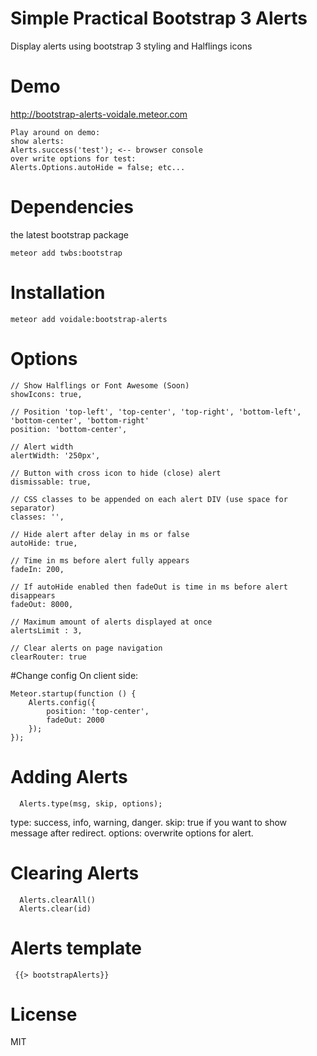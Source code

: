 # Simple Practical Bootstrap 3 Alerts

Display alerts using bootstrap 3 styling and Halflings icons

# Demo


http://bootstrap-alerts-voidale.meteor.com
````
Play around on demo:
show alerts:
Alerts.success('test'); <-- browser console
over write options for test:
Alerts.Options.autoHide = false; etc...
````

# Dependencies

the latest bootstrap package

```
meteor add twbs:bootstrap
```

# Installation
```
meteor add voidale:bootstrap-alerts
```
# Options 

```
// Show Halflings or Font Awesome (Soon)
showIcons: true,

// Position 'top-left', 'top-center', 'top-right', 'bottom-left', 'bottom-center', 'bottom-right'
position: 'bottom-center', 

// Alert width
alertWidth: '250px',

// Button with cross icon to hide (close) alert
dismissable: true,

// CSS classes to be appended on each alert DIV (use space for separator)
classes: '',

// Hide alert after delay in ms or false
autoHide: true,

// Time in ms before alert fully appears
fadeIn: 200,

// If autoHide enabled then fadeOut is time in ms before alert disappears 
fadeOut: 8000,

// Maximum amount of alerts displayed at once
alertsLimit : 3,

// Clear alerts on page navigation
clearRouter: true
```
#Change config
On client side:
```
Meteor.startup(function () {
    Alerts.config({
        position: 'top-center',
        fadeOut: 2000
    });
});

```


# Adding Alerts

```
  Alerts.type(msg, skip, options);
```

type: success, info, warning, danger.
skip: true if you want to show message after redirect.
options: overwrite options for alert.

# Clearing Alerts

```
  Alerts.clearAll()
  Alerts.clear(id)
```

# Alerts template

```
 {{> bootstrapAlerts}}
```

# License
MIT
